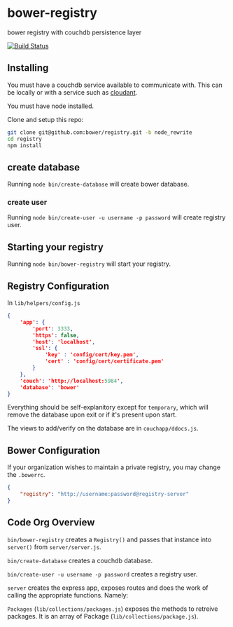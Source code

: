 bower-registry
===================

bower registry with couchdb persistence layer

[![Build Status](https://travis-ci.org/bower/registry.png?branch=node_rewrite)](https://travis-ci.org/bower/registry)

## Installing

You must have a couchdb service available to communicate with. This can be locally or with
a service such as [cloudant](https://cloudant.com/).

You must have node installed.

Clone and setup this repo:

```bash
git clone git@github.com:bower/registry.git -b node_rewrite
cd registry
npm install
```
## create database ##

Running `node bin/create-database` will create bower database.

### create user ###

Running `node bin/create-user -u username -p password` will create registry user.

## Starting your registry

Running `node bin/bower-registry` will start your registry.

## Registry Configuration

In `lib/helpers/config.js`

```json
{
    'app': {
        'port': 3333,
        'https': false,
        'host': 'localhost',
        'ssl': {
            'key' : 'config/cert/key.pem',
            'cert' : 'config/cert/certificate.pem'
        }
    },
    'couch': 'http://localhost:5984',
    'database': 'bower'
}
```

Everything should be self-explanitory except for `temporary`, which will remove
the database upon exit or if it's present upon start. 

The views to add/verify on the database are in `couchapp/ddocs.js`.

## Bower Configuration ##

If your organization wishes to maintain a private registry, you may change the `.bowerrc`.

```json
{
    "registry": "http://username:password@registry-server"
}
```

## Code Org Overview

`bin/bower-registry` creates a `Registry()` and passes that 
instance into `server()` from `server/server.js`.

`bin/create-database` creates a couchdb database.

`bin/create-user -u username -p password` creates a registry user.

`server` creates the express app, exposes routes and does the work of 
calling the appropriate functions. Namely:

`Packages` (`lib/collections/packages.js`) exposes the methods to retreive packages. It
is an array of Package (`lib/collections/package.js`). 